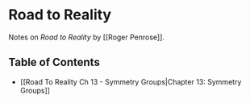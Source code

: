 # Road to Reality
Notes on *Road to Reality* by [[Roger Penrose]].

## Table of Contents
- [[Road To Reality Ch 13 - Symmetry Groups|Chapter 13: Symmetry Groups]]
